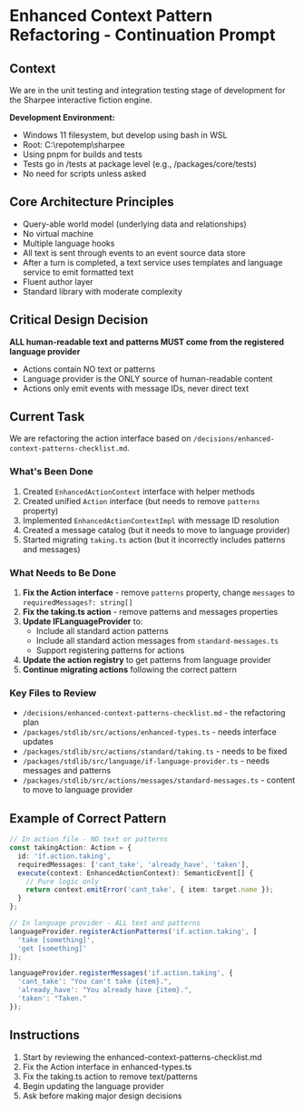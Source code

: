 # Enhanced Context Pattern Refactoring - Continuation Prompt

## Context
We are in the unit testing and integration testing stage of development for the Sharpee interactive fiction engine.

**Development Environment:**
- Windows 11 filesystem, but develop using bash in WSL
- Root: C:\repotemp\sharpee
- Using pnpm for builds and tests
- Tests go in /tests at package level (e.g., /packages/core/tests)
- No need for scripts unless asked

## Core Architecture Principles
- Query-able world model (underlying data and relationships)
- No virtual machine
- Multiple language hooks
- All text is sent through events to an event source data store
- After a turn is completed, a text service uses templates and language service to emit formatted text
- Fluent author layer
- Standard library with moderate complexity

## Critical Design Decision
**ALL human-readable text and patterns MUST come from the registered language provider**
- Actions contain NO text or patterns
- Language provider is the ONLY source of human-readable content
- Actions only emit events with message IDs, never direct text

## Current Task
We are refactoring the action interface based on `/decisions/enhanced-context-patterns-checklist.md`.

### What's Been Done
1. Created `EnhancedActionContext` interface with helper methods
2. Created unified `Action` interface (but needs to remove `patterns` property)
3. Implemented `EnhancedActionContextImpl` with message ID resolution
4. Created a message catalog (but it needs to move to language provider)
5. Started migrating `taking.ts` action (but it incorrectly includes patterns and messages)

### What Needs to Be Done
1. **Fix the Action interface** - remove `patterns` property, change `messages` to `requiredMessages?: string[]`
2. **Fix the taking.ts action** - remove patterns and messages properties
3. **Update IFLanguageProvider** to:
   - Include all standard action patterns
   - Include all standard action messages from `standard-messages.ts`
   - Support registering patterns for actions
4. **Update the action registry** to get patterns from language provider
5. **Continue migrating actions** following the correct pattern

### Key Files to Review
- `/decisions/enhanced-context-patterns-checklist.md` - the refactoring plan
- `/packages/stdlib/src/actions/enhanced-types.ts` - needs interface updates
- `/packages/stdlib/src/actions/standard/taking.ts` - needs to be fixed
- `/packages/stdlib/src/language/if-language-provider.ts` - needs messages and patterns
- `/packages/stdlib/src/actions/messages/standard-messages.ts` - content to move to language provider

## Example of Correct Pattern
```typescript
// In action file - NO text or patterns
const takingAction: Action = {
  id: 'if.action.taking',
  requiredMessages: ['cant_take', 'already_have', 'taken'],
  execute(context: EnhancedActionContext): SemanticEvent[] {
    // Pure logic only
    return context.emitError('cant_take', { item: target.name });
  }
};

// In language provider - ALL text and patterns
languageProvider.registerActionPatterns('if.action.taking', [
  'take [something]',
  'get [something]'
]);

languageProvider.registerMessages('if.action.taking', {
  'cant_take': "You can't take {item}.",
  'already_have': "You already have {item}.",
  'taken': "Taken."
});
```

## Instructions
1. Start by reviewing the enhanced-context-patterns-checklist.md
2. Fix the Action interface in enhanced-types.ts
3. Fix the taking.ts action to remove text/patterns
4. Begin updating the language provider
5. Ask before making major design decisions
